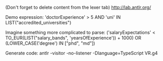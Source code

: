 (Don't forget to delete content from the lexer tab)
http://lab.antlr.org/

Demo expression:
'doctorExperience' > 5 AND 'uni' IN LIST("accredited_universities")

Imagine something more complicated to parse:
('salaryExpectations' < TO_EUR(LIST("salary_bands", 'yearsOfExperience')) + 1000) OR (LOWER_CASE('degree') IN ["phd", "md"])

Generate code:
antlr -visitor -no-listener -Dlanguage=TypeScript VR.g4

